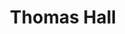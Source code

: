 ---
events:
- building: Thomas Hall
  categories: thomas-hall
  description: Nanette Smith Henderson became the first African American woman to
    earn a Ph.D. from NC State University. She received her degree in Plant Pathology.
  event_decade: '1970'
  event_id: '14'
  excerpt: Nanette Smith Henderson became the first African American woman to earn
    a Ph.D. from NC State University. She received her degree in Plant Pathology.
  image id (orig): '0003017'
  image_caption: Thomas Hall
  image_id: '0003017'
  image_link: https://d.lib.ncsu.edu/collections/catalog/0003017
  start_date: 01/01/1974
  title: First African American woman to receive Ph.D.
  year: '1974'
- building: Thomas Hall
  categories: thomas-hall
  description: Nannette Smith Henderson became the first African American woman to
    be awarded a Ph.D. at NC State, with a degree in Plant Pathology.
  event_decade: '1970'
  event_id: '75'
  excerpt: Nannette Smith Henderson became the first African American woman to be
    awarded a Ph.D. at NC State, with a degree in Plant Pathology.
  image id (orig): '0003017'
  image_caption: Thomas Hall
  image_id: '0003017'
  image_link: https://d.lib.ncsu.edu/collections/catalog/0003017
  redirect_from: /events/25/index.html
  start_date: 01/01/1974
  title: First Female African American Ph.D. Recipient
  year: '1974'
lat: '35.786429'
layout: post
lng: '-78.672691'
order: 17
permalink: places/thomas-hall/
place: thomas-hall
route:
  code: Ok
  routes:
  - distance: 245.83
    duration: 174.12
    geometry:
      coordinates:
      - - -78.672746
        - 35.786278
      - - -78.672418
        - 35.7862
      - - -78.672256
        - 35.786624
      - - -78.672228
        - 35.786586
      - - -78.672176
        - 35.786535
      - - -78.672073
        - 35.786508
      - - -78.672006
        - 35.786491
      - - -78.672072
        - 35.786333
      - - -78.671938
        - 35.786296
      - - -78.671782
        - 35.786254
      - - -78.671794
        - 35.786227
      - - -78.67181
        - 35.786196
      - - -78.671825
        - 35.786178
      - - -78.671801
        - 35.786167
      - - -78.671781
        - 35.786154
      - - -78.671767
        - 35.78613
      - - -78.671753
        - 35.786071
      - - -78.671738
        - 35.786039
      - - -78.671719
        - 35.78602
      - - -78.671688
        - 35.786006
      - - -78.671627
        - 35.785987
      - - -78.671664
        - 35.785864
      - - -78.671565
        - 35.785798
      - - -78.671562
        - 35.78576
      - - -78.671572
        - 35.785733
      - - -78.671659
        - 35.785576
      type: LineString
    legs:
    - admins:
      - iso_3166_1: US
        iso_3166_1_alpha3: USA
      distance: 245.83
      duration: 174.12
      steps:
      - distance: 30.83
        driving_side: right
        duration: 21.711
        geometry:
          coordinates:
          - - -78.672746
            - 35.786278
          - - -78.672418
            - 35.7862
          type: LineString
        intersections:
        - admin_index: 0
          bearings:
          - 106
          entry:
          - true
          geometry_index: 0
          is_urban: true
          location:
          - -78.672746
          - 35.786278
          mapbox_streets_v8:
            class: service
          out: 0
        maneuver:
          bearing_after: 106
          bearing_before: 0
          instruction: Walk east on the walkway.
          location:
          - -78.672746
          - 35.786278
          type: depart
        mode: walking
        name: ''
        weight: 21.711
      - distance: 49
        driving_side: right
        duration: 34.507
        geometry:
          coordinates:
          - - -78.672418
            - 35.7862
          - - -78.672256
            - 35.786624
          type: LineString
        intersections:
        - admin_index: 0
          bearings:
          - 17
          - 286
          entry:
          - true
          - false
          geometry_index: 1
          in: 1
          is_urban: true
          location:
          - -78.672418
          - 35.7862
          mapbox_streets_v8:
            class: service
          out: 0
        maneuver:
          bearing_after: 17
          bearing_before: 106
          instruction: Turn left onto the walkway.
          location:
          - -78.672418
          - 35.7862
          modifier: left
          type: turn
        mode: walking
        name: ''
        weight: 34.507
      - distance: 28
        driving_side: right
        duration: 20.718
        geometry:
          coordinates:
          - - -78.672256
            - 35.786624
          - - -78.672228
            - 35.786586
          - - -78.672176
            - 35.786535
          - - -78.672073
            - 35.786508
          - - -78.672006
            - 35.786491
          type: LineString
        intersections:
        - admin_index: 0
          bearings:
          - 149
          - 197
          duration: 3.521
          entry:
          - true
          - false
          geometry_index: 2
          in: 1
          is_urban: true
          location:
          - -78.672256
          - 35.786624
          mapbox_streets_v8:
            class: service
          out: 0
          weight: 3.521
        - admin_index: 0
          bearings:
          - 140
          - 329
          duration: 12.972
          entry:
          - true
          - false
          geometry_index: 3
          in: 1
          is_urban: true
          location:
          - -78.672228
          - 35.786586
          mapbox_streets_v8:
            class: service
          out: 0
          turn_duration: 1
          turn_weight: 1
          weight: 12.972
        - admin_index: 0
          bearings:
          - 107
          - 288
          entry:
          - true
          - false
          geometry_index: 5
          in: 1
          is_urban: true
          location:
          - -78.672073
          - 35.786508
          mapbox_streets_v8:
            class: service
          out: 0
        maneuver:
          bearing_after: 149
          bearing_before: 17
          instruction: Make a sharp right onto the walkway.
          location:
          - -78.672256
          - 35.786624
          modifier: sharp right
          type: turn
        mode: walking
        name: ''
        weight: 20.718
      - distance: 19
        driving_side: right
        duration: 13.38
        geometry:
          coordinates:
          - - -78.672006
            - 35.786491
          - - -78.672072
            - 35.786333
          type: LineString
        intersections:
        - admin_index: 0
          bearings:
          - 199
          - 287
          entry:
          - true
          - false
          geometry_index: 6
          in: 1
          is_urban: true
          location:
          - -78.672006
          - 35.786491
          mapbox_streets_v8:
            class: service
          out: 0
        maneuver:
          bearing_after: 199
          bearing_before: 107
          instruction: Turn right onto the walkway.
          location:
          - -78.672006
          - 35.786491
          modifier: right
          type: turn
        mode: walking
        name: ''
        weight: 13.38
      - distance: 28
        driving_side: right
        duration: 19.718
        geometry:
          coordinates:
          - - -78.672072
            - 35.786333
          - - -78.671938
            - 35.786296
          - - -78.671782
            - 35.786254
          type: LineString
        intersections:
        - admin_index: 0
          bearings:
          - 19
          - 109
          duration: 9.155
          entry:
          - false
          - true
          geometry_index: 7
          in: 0
          is_urban: true
          location:
          - -78.672072
          - 35.786333
          mapbox_streets_v8:
            class: service
          out: 1
          weight: 9.155
        - admin_index: 0
          bearings:
          - 108
          - 289
          entry:
          - true
          - false
          geometry_index: 8
          in: 1
          is_urban: true
          location:
          - -78.671938
          - 35.786296
          mapbox_streets_v8:
            class: service
          out: 0
        maneuver:
          bearing_after: 109
          bearing_before: 199
          instruction: Turn left onto the walkway.
          location:
          - -78.672072
          - 35.786333
          modifier: left
          type: turn
        mode: walking
        name: ''
        weight: 19.718
      - distance: 9
        driving_side: right
        duration: 6.338
        geometry:
          coordinates:
          - - -78.671782
            - 35.786254
          - - -78.671794
            - 35.786227
          - - -78.67181
            - 35.786196
          - - -78.671825
            - 35.786178
          type: LineString
        intersections:
        - admin_index: 0
          bearings:
          - 202
          - 288
          entry:
          - true
          - false
          geometry_index: 9
          in: 1
          is_urban: true
          location:
          - -78.671782
          - 35.786254
          mapbox_streets_v8:
            class: service
          out: 0
        maneuver:
          bearing_after: 202
          bearing_before: 108
          instruction: Turn right onto the walkway.
          location:
          - -78.671782
          - 35.786254
          modifier: right
          type: turn
        mode: walking
        name: ''
        weight: 6.338
      - distance: 30
        driving_side: right
        duration: 21.127
        geometry:
          coordinates:
          - - -78.671825
            - 35.786178
          - - -78.671801
            - 35.786167
          - - -78.671781
            - 35.786154
          - - -78.671767
            - 35.78613
          - - -78.671753
            - 35.786071
          - - -78.671738
            - 35.786039
          - - -78.671719
            - 35.78602
          - - -78.671688
            - 35.786006
          - - -78.671627
            - 35.785987
          type: LineString
        intersections:
        - admin_index: 0
          bearings:
          - 26
          - 135
          entry:
          - false
          - true
          geometry_index: 12
          in: 0
          is_urban: true
          location:
          - -78.671825
          - 35.786178
          mapbox_streets_v8:
            class: service
          out: 1
        maneuver:
          bearing_after: 135
          bearing_before: 206
          instruction: Turn left onto the walkway.
          location:
          - -78.671825
          - 35.786178
          modifier: left
          type: turn
        mode: walking
        name: ''
        weight: 21.127
      - distance: 14
        driving_side: right
        duration: 9.859
        geometry:
          coordinates:
          - - -78.671627
            - 35.785987
          - - -78.671664
            - 35.785864
          type: LineString
        intersections:
        - admin_index: 0
          bearings:
          - 194
          - 293
          entry:
          - true
          - false
          geometry_index: 20
          in: 1
          is_urban: true
          location:
          - -78.671627
          - 35.785987
          mapbox_streets_v8:
            class: service
          out: 0
        maneuver:
          bearing_after: 194
          bearing_before: 113
          instruction: Turn right onto the walkway.
          location:
          - -78.671627
          - 35.785987
          modifier: right
          type: turn
        mode: walking
        name: ''
        weight: 9.859
      - distance: 12
        driving_side: right
        duration: 8.451
        geometry:
          coordinates:
          - - -78.671664
            - 35.785864
          - - -78.671565
            - 35.785798
          type: LineString
        intersections:
        - admin_index: 0
          bearings:
          - 14
          - 129
          entry:
          - false
          - true
          geometry_index: 21
          in: 0
          is_urban: true
          location:
          - -78.671664
          - 35.785864
          mapbox_streets_v8:
            class: service
          out: 1
        maneuver:
          bearing_after: 129
          bearing_before: 194
          instruction: Turn left onto the walkway.
          location:
          - -78.671664
          - 35.785864
          modifier: left
          type: turn
        mode: walking
        name: ''
        weight: 8.451
      - distance: 7
        driving_side: right
        duration: 4.93
        geometry:
          coordinates:
          - - -78.671565
            - 35.785798
          - - -78.671562
            - 35.78576
          - - -78.671572
            - 35.785733
          type: LineString
        intersections:
        - admin_index: 0
          bearings:
          - 185
          - 309
          entry:
          - true
          - false
          geometry_index: 22
          in: 1
          is_urban: true
          location:
          - -78.671565
          - 35.785798
          mapbox_streets_v8:
            class: service
          out: 0
        maneuver:
          bearing_after: 185
          bearing_before: 129
          instruction: Turn right onto the walkway.
          location:
          - -78.671565
          - 35.785798
          modifier: right
          type: turn
        mode: walking
        name: ''
        weight: 4.93
      - distance: 19
        driving_side: right
        duration: 13.38
        geometry:
          coordinates:
          - - -78.671572
            - 35.785733
          - - -78.671659
            - 35.785576
          type: LineString
        intersections:
        - admin_index: 0
          bearings:
          - 5
          - 204
          classes:
          - tunnel
          entry:
          - false
          - true
          geometry_index: 24
          in: 0
          is_urban: true
          location:
          - -78.671572
          - 35.785733
          mapbox_streets_v8:
            class: service
          out: 1
          turn_weight: 5
        maneuver:
          bearing_after: 204
          bearing_before: 185
          instruction: Continue on Free Expression Tunnel.
          location:
          - -78.671572
          - 35.785733
          modifier: straight
          type: new name
        mode: walking
        name: Free Expression Tunnel
        weight: 18.38
      - distance: 0
        driving_side: right
        duration: 0
        geometry:
          coordinates:
          - - -78.671659
            - 35.785576
          - - -78.671659
            - 35.785576
          type: LineString
        intersections:
        - admin_index: 0
          bearings:
          - 24
          entry:
          - true
          geometry_index: 25
          in: 0
          location:
          - -78.671659
          - 35.785576
        maneuver:
          bearing_after: 0
          bearing_before: 204
          instruction: You have arrived at your destination.
          location:
          - -78.671659
          - 35.785576
          type: arrive
        mode: walking
        name: Free Expression Tunnel
        weight: 0
      summary: Free Expression Tunnel
      weight: 179.12
    weight: 179.12
    weight_name: pedestrian
  uuid: h65wFfPIzoTO7If961kX7VwBf7lSKuhfHDXg5KMkd_Wjgjo_2W9DMQ==
  waypoints:
  - distance: 17.526
    location:
    - -78.672746
    - 35.786278
    name: ''
  - distance: 4.5
    location:
    - -78.671659
    - 35.785576
    name: Free Expression Tunnel
title: Thomas Hall

---